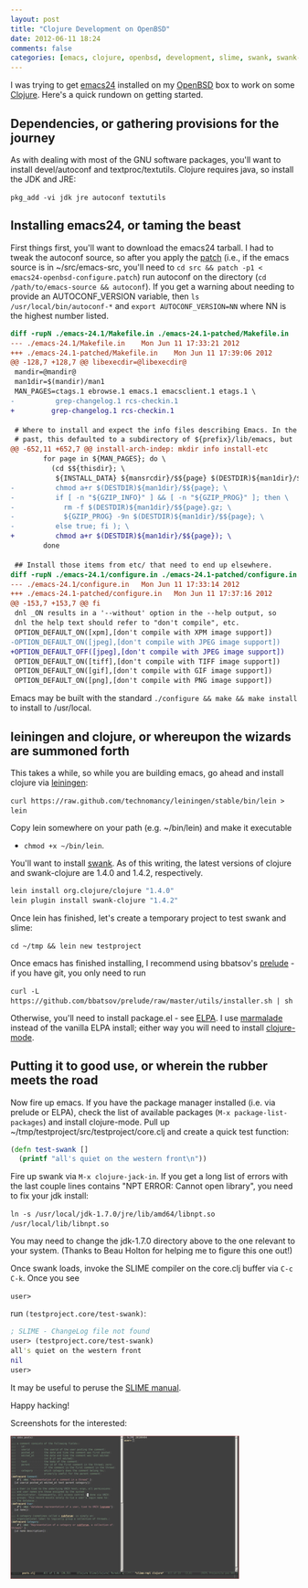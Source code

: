 ```yaml
---
layout: post
title: "Clojure Development on OpenBSD"
date: 2012-06-11 18:24
comments: false
categories: [emacs, clojure, openbsd, development, slime, swank, swank-clojure]
---
```


I was trying to get [emacs24](http://www.gnu.org/software/emacs/) installed on 
my [OpenBSD](http://www.openbsd.org) box to work on some 
[Clojure](http://www.clojure.org). Here's a quick rundown on getting started.


## Dependencies, or gathering provisions for the journey

As with dealing with most of the GNU software packages, you'll want to install
devel/autoconf and textproc/textutils. Clojure requires java, so install the
JDK and JRE:

`pkg_add -vi jdk jre autoconf textutils`

## Installing emacs24, or taming the beast
First things first, you'll want to download the emacs24 tarball. I had to tweak
the autoconf source, so after you apply the 
[patch](/downloads/patch/emacs24-openbsd-configure.patch) (i.e., if the
emacs source is in ~/src/emacs-src, you'll need to 
`cd src && patch -p1 < emacs24-openbsd-configure.patch`) run autoconf on the
directory (`cd /path/to/emacs-source && autoconf`). If you get a warning about
needing to provide an AUTOCONF_VERSION variable, then 
`ls /usr/local/bin/autoconf-*` and `export AUTOCONF_VERSION=NN` where NN is
the highest number listed.

```diff
diff -rupN ./emacs-24.1/Makefile.in ./emacs-24.1-patched/Makefile.in
--- ./emacs-24.1/Makefile.in    Mon Jun 11 17:33:21 2012
+++ ./emacs-24.1-patched/Makefile.in    Mon Jun 11 17:39:06 2012
@@ -128,7 +128,7 @@ libexecdir=@libexecdir@
 mandir=@mandir@
 man1dir=$(mandir)/man1
 MAN_PAGES=ctags.1 ebrowse.1 emacs.1 emacsclient.1 etags.1 \
-          grep-changelog.1 rcs-checkin.1
+         grep-changelog.1 rcs-checkin.1
 
 # Where to install and expect the info files describing Emacs. In the
 # past, this defaulted to a subdirectory of ${prefix}/lib/emacs, but
@@ -652,11 +652,7 @@ install-arch-indep: mkdir info install-etc
        for page in ${MAN_PAGES}; do \
          (cd $${thisdir}; \
           ${INSTALL_DATA} ${mansrcdir}/$${page} $(DESTDIR)${man1dir}/$${page}; \
-          chmod a+r $(DESTDIR)${man1dir}/$${page}; \
-          if [ -n "${GZIP_INFO}" ] && [ -n "${GZIP_PROG}" ]; then \
-            rm -f $(DESTDIR)${man1dir}/$${page}.gz; \
-            ${GZIP_PROG} -9n $(DESTDIR)${man1dir}/$${page}; \
-          else true; fi ); \
+          chmod a+r $(DESTDIR)${man1dir}/$${page}); \
        done
 
 ## Install those items from etc/ that need to end up elsewhere.
diff -rupN ./emacs-24.1/configure.in ./emacs-24.1-patched/configure.in
--- ./emacs-24.1/configure.in   Mon Jun 11 17:33:14 2012
+++ ./emacs-24.1-patched/configure.in   Mon Jun 11 17:37:16 2012
@@ -153,7 +153,7 @@ fi
 dnl _ON results in a '--without' option in the --help output, so
 dnl the help text should refer to "don't compile", etc.
 OPTION_DEFAULT_ON([xpm],[don't compile with XPM image support])
-OPTION_DEFAULT_ON([jpeg],[don't compile with JPEG image support])
+OPTION_DEFAULT_OFF([jpeg],[don't compile with JPEG image support])
 OPTION_DEFAULT_ON([tiff],[don't compile with TIFF image support])
 OPTION_DEFAULT_ON([gif],[don't compile with GIF image support])
 OPTION_DEFAULT_ON([png],[don't compile with PNG image support])
```

Emacs may be built with the standard `./configure && make && make install` to
install to /usr/local.

## leiningen and clojure, or whereupon the wizards are summoned forth
This takes a while, so while you are building emacs, go ahead and install
clojure via [leiningen](https://github.com/technomancy/leiningen):

`curl https://raw.github.com/technomancy/leiningen/stable/bin/lein > lein`

Copy lein somewhere on your path (e.g. ~/bin/lein) and make it executable
 - `chmod +x ~/bin/lein`.

You'll want to install [swank](https://gihub.com/technomancy/swank-clojure).
As of this writing, the latest versions of clojure and swank-clojure are
1.4.0 and 1.4.2, respectively.

```bash
lein install org.clojure/clojure "1.4.0" 
lein plugin install swank-clojure "1.4.2"
```

Once lein has finished, let's create a temporary project to test swank and
slime:

`cd ~/tmp && lein new testproject`

Once emacs has finished installing, I recommend using bbatsov's
[prelude](https://github.com/bbatsov/prelude) - if you have git, you only
need to run

`curl -L https://github.com/bbatsov/prelude/raw/master/utils/installer.sh | sh`

Otherwise, you'll need to install package.el - see 
[ELPA](http://tromey.com/elpa/). I use 
[marmalade](http://www.marmalade-repo.org) instead of the vanilla ELPA install;
either way you will need to install 
[clojure-mode](https://github.com/technomancy/clojure-mode/). 

## Putting it to good use, or wherein the rubber meets the road

Now fire up emacs. If you have the package manager installed (i.e. via prelude
or ELPA), check the list of available packages (`M-x package-list-packages`)
and install clojure-mode. Pull up ~/tmp/testproject/src/testproject/core.clj 
and create a quick test function:

```clojure
(defn test-swank []
  (printf "all's quiet on the western front\n"))
```

Fire up swank via `M-x clojure-jack-in`. If you get a long list of errors
with the last couple lines contains "NPT ERROR: Cannot open library", you
need to fix your jdk install:

`ln -s /usr/local/jdk-1.7.0/jre/lib/amd64/libnpt.so /usr/local/lib/libnpt.so`

You may need to change the jdk-1.7.0 directory above to the one relevant to
your system. (Thanks to Beau Holton for helping me to figure this one out!)

Once swank loads, invoke the SLIME compiler on the core.clj buffer via
`C-c C-k`. Once you see 

`user> `

run `(testproject.core/test-swank)`:

```clojure
; SLIME - ChangeLog file not found
user> (testproject.core/test-swank)
all's quiet on the western front
nil
user>
```

It may be useful to peruse the 
[SLIME manual](http://common-lisp.net/project/slime/doc/html/).

Happy hacking!

Screenshots for the interested:

[![Clojure + SLIME in emacs24 on OpenBSD](/img/clojure-openbsd_thumb.png)](/img/clojure-openbsd.png)


